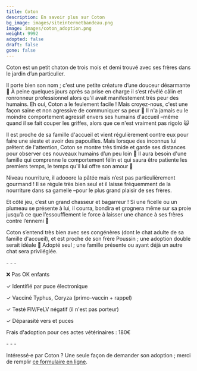 ```yaml
---
title: Coton
description: En savoir plus sur Coton
bg_image: images/siteinternetbandeau.png
image: images/coton_adoption.png
weight: 9992
adopted: false
draft: false
gone: false
---
```

Coton est un petit chaton de trois mois et demi trouvé avec ses frères dans le jardin d’un particulier.

Il porte bien son nom ; c'est une petite créature d’une douceur désarmante 💖 À peine quelques jours après sa prise en charge il s’est révélé câlin et ronronneur professionnel alors qu'il avait manifestement très peur des humains. Eh oui, Coton a le feulement facile ! Mais croyez-nous, c'est une façon saine et non agressive de communiquer sa peur 🐣 Il n'a jamais eu le moindre comportement agressif envers ses humains d'accueil –même quand il se fait couper les griffes, alors que ce n'est vraiment pas rigolo 🙀 

Il est proche de sa famille d'accueil et vient régulièrement contre eux pour faire une sieste et avoir des papouilles. Mais lorsque des inconnus lui prêtent de l'attention, Coton se montre très timide et garde ses distances pour observer ces nouveaux humains d’un peu loin 👀
Il aura besoin d'une famille qui comprenne le comportement félin et qui saura être patiente les premiers temps, le temps qu'il lui offre son amour 💖

Niveau nourriture, il adooore la pâtée mais n’est pas particulièrement gourmand ! Il se régule très bien seul et il laisse fréquemment de la nourriture dans sa gamelle –pour le plus grand plaisir de ses frères.

Et côté jeu, c’est un grand chasseur et bagarreur ! Si une ficelle ou un plumeau se présente à lui, il courra, bondira et grognera même sur sa proie jusqu’à ce que l’essoufflement le force à laisser une chance à ses frères contre l’ennemi 🤺

Coton s’entend très bien avec ses congénères (dont le chat adulte de sa famille d'accueil), et est proche de son frère Poussin ; une adoption double serait idéale 💖
Adopté seul ; une famille présente ou ayant déjà un autre chat sera privilégiée.

\- - - 

❌ Pas OK enfants

✓ Identifié par puce électronique

✓ Vacciné Typhus, Coryza (primo-vaccin + rappel)

✓ Testé FIV/FeLV négatif (il n'est pas porteur)

✓ Déparasité vers et puces

Frais d'adoption pour ces actes vétérinaires : 180€

\- - - 

Intéressé·e par Coton ? Une seule façon de demander son adoption ; merci de remplir <a href="http://forms.gle/pC5a3vX68XDo7vfW8" target="_blank">ce formulaire en ligne</a>.